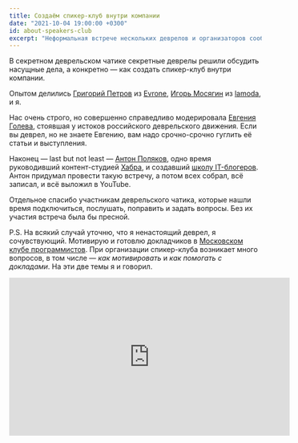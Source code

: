 ```yaml
---
title: Создаём спикер-клуб внутри компании
date: "2021-10-04 19:00:00 +0300"
id: about-speakers-club
excerpt: "Неформальная встрече нескольких деврелов и организаторов сообществ."
---
```


В секретном деврельском чатике секретные деврелы решили обсудить насущные дела, а конкретно — как создать спикер-клуб внутри компании.

Опытом делились [Григорий Петров](https://vk.com/grigoryvp) из [Evrone](https://evrone.ru/),
[Игорь Мосягин](https://mosyag.in/) из [lamoda](https://www.lamoda.ru/), и я.

Нас очень строго, но совершенно справедливо модерировала [Евгения Голева](https://www.facebook.com/golevajane), стоявшая у истоков российского деврельского движения. Если вы деврел, но не знаете Евгению, вам надо срочно-срочно гуглить её статьи и выступления.

Наконец — last but not least — [Антон Поляков](http://it-content.pro/author/anton-polyakov/), одно время руководивший контент-студией [Хабра](https://habr.com/), и создавший [школу IT-блогеров](http://it-content.pro/). Антон придумал провести такую встречу, а потом всех собрал, всё записал, и всё выложил в YouTube.

Отдельное спасибо участникам деврельского чатика, которые нашли время подключиться, послушать, поправить и задать вопросы. Без их участия встреча была бы пресной.

P.S. На всякий случай уточню, что я ненастоящий деврел, я сочувствующий. Мотивирую и готовлю докладчиков в [Московском клубе программистов](https://prog.msk.ru). При организации спикер-клуба возникает много вопросов, в том числе — _как мотивировать_ и _как помогать с докладами_. На эти две темы я и говорил.

<div class="video">
    <iframe width="560" height="315" src="https://www.youtube.com/embed/czfcXIpqZzY" title="YouTube video player" frameborder="0" allow="accelerometer; autoplay; clipboard-write; encrypted-media; gyroscope; picture-in-picture" allowfullscreen></iframe>
</div>
